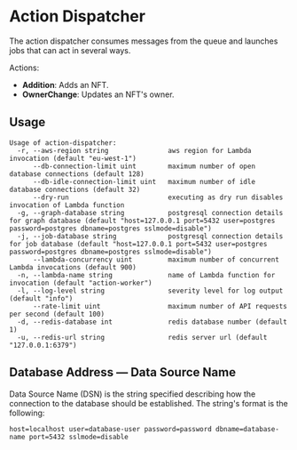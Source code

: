 # Action Dispatcher

The action dispatcher consumes messages from the queue and launches jobs that can act in several ways.

Actions:

* **Addition**: Adds an NFT.
* **OwnerChange**: Updates an NFT's owner.

## Usage

```
Usage of action-dispatcher:
  -r, --aws-region string               aws region for Lambda invocation (default "eu-west-1")
      --db-connection-limit uint        maximum number of open database connections (default 128)
      --db-idle-connection-limit uint   maximum number of idle database connections (default 32)
      --dry-run                         executing as dry run disables invocation of Lambda function
  -g, --graph-database string           postgresql connection details for graph database (default "host=127.0.0.1 port=5432 user=postgres password=postgres dbname=postgres sslmode=disable")
  -j, --job-database string             postgresql connection details for job database (default "host=127.0.0.1 port=5432 user=postgres password=postgres dbname=postgres sslmode=disable")
      --lambda-concurrency uint         maximum number of concurrent Lambda invocations (default 900)
  -n, --lambda-name string              name of Lambda function for invocation (default "action-worker")
  -l, --log-level string                severity level for log output (default "info")
      --rate-limit uint                 maximum number of API requests per second (default 100)
  -d, --redis-database int              redis database number (default 1)
  -u, --redis-url string                redis server url (default "127.0.0.1:6379")
```

## Database Address — Data Source Name

Data Source Name (DSN) is the string specified describing how the connection to the database should be established.
The string's format is the following:

```
host=localhost user=database-user password=password dbname=database-name port=5432 sslmode=disable
```

